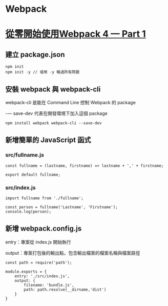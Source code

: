 Webpack
=
<h1><a href="https://medium.com/@chuanjen.wang/%E5%BE%9E%E9%9B%B6%E9%96%8B%E5%A7%8B%E4%BD%BF%E7%94%A8webpack-4-part-1-141d7a547c4a">從零開始使用Webpack 4 — Part 1</a></h1>

<h2>建立 package.json</h2>

    npm init
    npm init -y // 或用 -y 略過所有問題

<h2>安裝 webpack 與 webpack-cli</h2>

webpack-cli 是能在 Command Line 控制 Webpack 的 package

-— save-dev 代表在開發環境下加入這個 package

    npm install webpack webpack-cli --save-dev

<h2>新增簡單的 JavaScript 函式</h2>

<h3>src/fullname.js</h3>

    const fullname = (lastname, firstname) => lastname + ',' + firstname;

    export default fullname;

<h3>src/index.js</h3>

    import fullname from './fullname';

    const person = fullname('Lastname', 'Firstname');
    console.log(person);

<h2>新增 webpack.config.js</h2>

entry：專案從 index.js 開始執行

output：專案打包後的輸出點，包含輸出檔案的檔案名稱與檔案路徑

    const path = require('path');

    module.exports = {
        entry: './src/index.js',
        output: {
            filename: 'bundle.js',
            path: path.resolve(__dirname,'dist')
        }
    }
